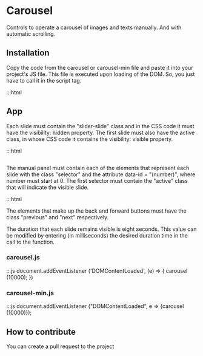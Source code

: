 # Carousel
Controls to operate a carousel of images and texts manually. And with automatic scrolling.

## Installation
Copy the code from the carousel or carousel-min file and paste it into your project's JS file.
This file is executed upon loading of the DOM. So, you just have to call it in the script tag.

:::html 
  <script src = "name_archive.js"> </script>

## App
Each slide must contain the "slider-slide" class and in the CSS code it must have the visibility: hidden property.
The first slide must also have the active class, in whose CSS code it contains the visibility: visible property.

:::html
    <div class="slider-slide active">
     <img src="url" alt="">
    </div>
    <div class="slider-slide">
     <img src="url" alt="">
    </div>
   </div>
   
The manual panel must contain each of the elements that represent each slide with the class "selector" and the attribute data-id = "(number)", where number must start at 0.
The first selector must contain the "active" class that will indicate the visible slide.

:::html
    <div class="slider-panel">
    <span class="selector active" data-id="0"></span>
    <span class="selector" data-id="1"></span>
   </div>

The elements that make up the back and forward buttons must have the class "previous" and "next" respectively.

The duration that each slide remains visible is eight seconds. This value can be modified by entering (in milliseconds) the desired duration time in the call to the function.

### carousel.js
:::js
  document.addEventListener ('DOMContentLoaded', (e) => {
   carousel (10000);
  })
### carousel-min.js
  :::js
    document.addEventListener ("DOMContentLoaded", e => {carousel (10000)});

## How to contribute
You can create a pull request to the project

